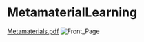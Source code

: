 # MetamaterialLearning

[Metamaterials.pdf](https://github.com/JiaoranWang/MetamaterialLearning/files/8474703/Metamaterials.pdf)
![Front_Page](https://user-images.githubusercontent.com/65510682/163007769-30756add-a200-4c8e-9d20-bb60fc41dc78.jpg)
